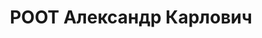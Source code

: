 ---
title: РООТ Александр Карлович
description: "Род. в 1915, АССР немцев Поволжья, Зельманский кантон, с. Зельман. Проживал:\
  \ Ярославская обл., г. Ярославль, двор фабрики \"Красный Перекоп\", 20. Без определенных\
  \ занятий \n  Арестован 02.07.1937. Приговор: ВК ВС СССР, 28.12.1937 – ВМН. Расстрелян\
  \ 28.12.1937. \n  Реабилитирован 26.09.1957"
---